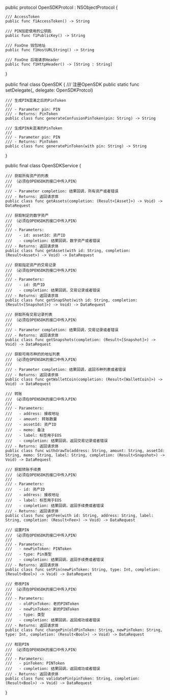 public protocol OpenSDKProtcol : NSObjectProtocol {

    /// AccessToken
    public func f1AccessToken() -> String

    /// PIN加密使用的公钥匙
    public func f1PublicKey() -> String

    /// FoxOne 钱包地址
    public func f1HostURLString() -> String

    /// FoxOne 后端请求Header
    public func f1HttpHeader() -> [String : String]
}

public final class OpenSDK {
    /// 注册OpenSDK
    public static func setDelegate(_ delegate: OpenSDKProtcol)

    /// 生成PIN混淆之后的PinToken
    ///
    /// - Parameter pin: PIN
    /// - Returns: PinToken
    public class func generateConfusionPinToken(pin: String) -> String

    /// 生成PIN未混淆的PinToken
    ///
    /// - Parameter pin: PIN
    /// - Returns: PinToken
    public class func generatePinToken(with pin: String) -> String
}


public final class OpenSDKService {

    /// 获取所有资产的列表
    /// （必须在OPENSDK的接口中传入PIN）
    ///
    /// - Parameter completion: 结果回调，所有资产或者错误
    /// - Returns: 返回请求体
    public class func getAssets(completion: (Result<[Asset]>) -> Void) -> DataRequest

    /// 获取制定的数字资产
    /// （必须在OPENSDK的接口中传入PIN）
    ///
    /// - Parameters:
    ///   - id: assetId: 资产ID
    ///   - completion: 结果回调，数字资产或者错误
    /// - Returns: 返回请求体
    public class func getAsset(with id: String, completion: (Result<Asset>) -> Void) -> DataRequest

    /// 获取指定资产的交易记录
    /// （必须在OPENSDK的接口中传入PIN）
    ///
    /// - Parameters:
    ///   - id: 资产ID
    ///   - completion: 结果回调，交易记录或者错误
    /// - Returns: 返回请求体
    public class func getSnapShot(with id: String, completion: (Result<[Snapshot]>) -> Void) -> DataRequest

    /// 获取所有交易记录列表
    /// （必须在OPENSDK的接口中传入PIN）
    ///
    /// - Parameter completion: 结果回调，交易记录或者错误
    /// - Returns: 返回请求体
    public class func getSnapshots(completion: (Result<[Snapshot]>) -> Void) -> DataRequest

    /// 获取可用币种的的地址列表
    /// （必须在OPENSDK的接口中传入PIN）
    ///
    /// - Parameter completion: 结果回调，返回币种列表或者错误
    /// - Returns: 返回请求体
    public class func getWalletCoin(completion: (Result<[WalletCoin]>) -> Void) -> DataRequest

    /// 转账
    /// （必须在OPENSDK的接口中传入PIN）
    ///
    /// - Parameters:
    ///   - address: 接收地址
    ///   - amount: 转账数量
    ///   - assetId: 资产ID
    ///   - memo: 备注
    ///   - label: 标签用于EOS
    ///   - completion: 结果回调，返回交易记录或者错误
    /// - Returns: 返回请求体
    public class func withdrawTo(address: String, amount: String, assetId: String, memo: String, label: String, completion: (Result<Snapshot>) -> Void) -> DataRequest

    /// 获取转账手续费
    /// （必须在OPENSDK的接口中传入PIN）
    ///
    /// - Parameters:
    ///   - id: 资产ID
    ///   - address: 接收地址
    ///   - label: 标签用于EOS
    ///   - completion: 结果回调，返回手续费或者错误
    /// - Returns: 返回请求体
    public class func getFee(with id: String, address: String, label: String, completion: (Result<Fee>) -> Void) -> DataRequest

    /// 设置PIN
    /// （必须在OPENSDK的接口中传入PIN）
    ///
    /// - Parameters:
    ///   - newPinToken: PINToken
    ///   - type: Pin类型
    ///   - completion: 结果回调，返回手续费或者错误
    /// - Returns: 返回请求体
    public class func setPin(newPinToken: String, type: Int, completion: (Result<Bool>) -> Void) -> DataRequest

    /// 修改PIN
    /// （必须在OPENSDK的接口中传入PIN）
    ///
    /// - Parameters:
    ///   - oldPinToken: 老的PINToken
    ///   - newPinToken: 新的PINToken
    ///   - type: 类型
    ///   - completion: 结果回调，返回成功或者错误
    /// - Returns: 返回请求体
    public class func changePin(oldPinToken: String, newPinToken: String, type: Int, completion: (Result<Bool>) -> Void) -> DataRequest

    /// 校验PIN
    /// （必须在OPENSDK的接口中传入PIN）
    ///
    /// - Parameters:
    ///   - pinToken: PINToken
    ///   - completion: 结果回调，返回成功或者错误
    /// - Returns: 返回请求体
    public class func validatePin(pinToken: String, completion: (Result<Bool>) -> Void) -> DataRequest
}
